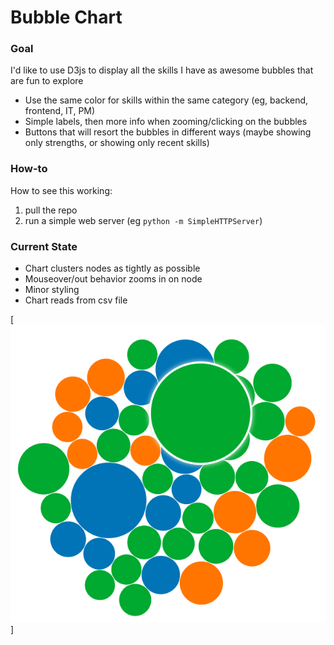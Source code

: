 # Bubble Chart

### Goal
I'd like to use D3js to display all the skills I have as awesome bubbles that are fun to explore

* Use the same color for skills within the same category (eg, backend, frontend, IT, PM)
* Simple labels, then more info when zooming/clicking on the bubbles
* Buttons that will resort the bubbles in different ways (maybe showing only strengths, or showing only recent skills)

### How-to
How to see this working:

1. pull the repo
2. run a simple web server (eg `python -m SimpleHTTPServer`)

### Current State

* Chart clusters nodes as tightly as possible
* Mouseover/out behavior zooms in on node
* Minor styling
* Chart reads from csv file

[![screenshot](screenshot.png?raw=true)]